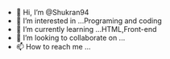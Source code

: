 - 👋 Hi, I’m @Shukran94
- 👀 I’m interested in ...Programing and coding
- 🌱 I’m currently learning ...HTML,Front-end
- 💞️ I’m looking to collaborate on ...
- 📫 How to reach me ...

<!---
Shukran94/Shukran94 is a ✨ special ✨ repository because its `README.md` (this file) appears on your GitHub profile.
You can click the Preview link to take a look at your changes.
--->
